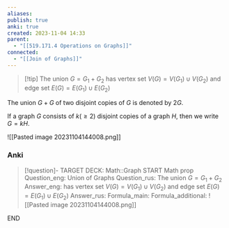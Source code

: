 ```yaml
---
aliases: 
publish: true
anki: true
created: 2023-11-04 14:33
parent:
  - "[[519.171.4 Operations on Graphs]]"
connected:
  - "[[Join of Graphs]]"
---
```


> [!tip] The union $G = G_1+G_2 {}$
has 
vertex set $V(G) = V(G_1)∪V(G_2) {}$ and 
edge set $E(G) = E(G_1) ∪ E(G_2) {}$

The union $G + G$ of two disjoint copies of $G$ is denoted by $2G$. 

If a graph $G$ consists of $k (≥ 2)$ disjoint copies of a graph $H$, then we write $G = kH$.

![[Pasted image 20231104144008.png]]


### Anki
> [!question]-
TARGET DECK: Math::Graph
START
Math prop
Question_eng: Union of Graphs
Question_rus: The union $G = G_1+G_2 {}$
Answer_eng: has 
vertex set $V(G) = V(G_1)∪V(G_2) {}$ and 
edge set $E(G) = E(G_1) ∪ E(G_2) {}$
Answer_rus: 
Formula_main: 
Formula_additional: ![[Pasted image 20231104144008.png]]
<!--ID: 1699129936360-->
END





